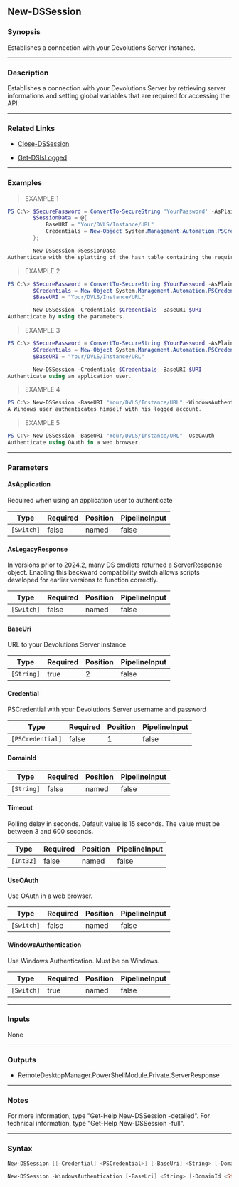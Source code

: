 New-DSSession
-------------

### Synopsis
Establishes a connection with your Devolutions Server instance.

---

### Description

Establishes a connection with your Devolutions Server by retrieving server informations and setting global variables that are required for accessing the API.

---

### Related Links
* [Close-DSSession](Close-DSSession)

* [Get-DSIsLogged](Get-DSIsLogged)

---

### Examples
> EXAMPLE 1

```PowerShell
PS C:\> $SecurePassword = ConvertTo-SecureString 'YourPassword' -AsPlainText -Force;
        $SessionData = @{
            BaseURI = "Your/DVLS/Instance/URL"
            Credentials = New-Object System.Management.Automation.PSCredential ($YourUsername, $SecurePassword)
        };

        New-DSSession @SessionData
Authenticate with the splatting of the hash table containing the required parameters.
```
> EXAMPLE 2

```PowerShell
PS C:\> $SecurePassword = ConvertTo-SecureString $YourPassword -AsPlainText -Force
        $Credentials = New-Object System.Management.Automation.PSCredential ($YourUsername, $SecurePassword)
	    $BaseURI = "Your/DVLS/Instance/URL"

        New-DSSession -Credentials $Credentials -BaseURI $URI
Authenticate by using the parameters.
```
> EXAMPLE 3

```PowerShell
PS C:\> $SecurePassword = ConvertTo-SecureString $YourPassword -AsPlainText -Force
	    $Credentials = New-Object System.Management.Automation.PSCredential ($YourUsername, $SecurePassword)
	    $BaseURI = "Your/DVLS/Instance/URL"

        New-DSSession -Credentials $Credentials -BaseURI $URI
Authenticate using an application user.
```
> EXAMPLE 4

```PowerShell
PS C:\> New-DSSession -BaseURI "Your/DVLS/Instance/URL" -WindowsAuthentication
A Windows user authenticates himself with his logged account.
```
> EXAMPLE 5

```PowerShell
PS C:\> New-DSSession -BaseURI "Your/DVLS/Instance/URL" -UseOAuth
Authenticate using OAuth in a web browser.
```

---

### Parameters
#### **AsApplication**
Required when using an application user to authenticate

|Type      |Required|Position|PipelineInput|
|----------|--------|--------|-------------|
|`[Switch]`|false   |named   |false        |

#### **AsLegacyResponse**
In versions prior to 2024.2, many DS cmdlets returned a ServerResponse object. Enabling this backward compatibility switch allows scripts developed for earlier versions to function correctly.

|Type      |Required|Position|PipelineInput|
|----------|--------|--------|-------------|
|`[Switch]`|false   |named   |false        |

#### **BaseUri**
URL to your Devolutions Server instance

|Type      |Required|Position|PipelineInput|
|----------|--------|--------|-------------|
|`[String]`|true    |2       |false        |

#### **Credential**
PSCredential with your Devolutions Server username and password

|Type            |Required|Position|PipelineInput|
|----------------|--------|--------|-------------|
|`[PSCredential]`|false   |1       |false        |

#### **DomainId**

|Type      |Required|Position|PipelineInput|
|----------|--------|--------|-------------|
|`[String]`|false   |named   |false        |

#### **Timeout**
Polling delay in seconds. Default value is 15 seconds. The value must be between 3 and 600 seconds.

|Type     |Required|Position|PipelineInput|
|---------|--------|--------|-------------|
|`[Int32]`|false   |named   |false        |

#### **UseOAuth**
Use OAuth in a web browser.

|Type      |Required|Position|PipelineInput|
|----------|--------|--------|-------------|
|`[Switch]`|false   |named   |false        |

#### **WindowsAuthentication**
Use Windows Authentication. Must be on Windows.

|Type      |Required|Position|PipelineInput|
|----------|--------|--------|-------------|
|`[Switch]`|true    |named   |false        |

---

### Inputs
None

---

### Outputs
* RemoteDesktopManager.PowerShellModule.Private.ServerResponse

---

### Notes
For more information, type "Get-Help New-DSSession -detailed". For technical information, type "Get-Help New-DSSession -full".

---

### Syntax
```PowerShell
New-DSSession [[-Credential] <PSCredential>] [-BaseUri] <String> [-DomainId <String>] [-Timeout <Int32>] [-AsApplication] [-UseOAuth] [-AsLegacyResponse] [<CommonParameters>]
```
```PowerShell
New-DSSession -WindowsAuthentication [-BaseUri] <String> [-DomainId <String>] [-Timeout <Int32>] [-AsApplication] [-UseOAuth] [-AsLegacyResponse] [<CommonParameters>]
```
